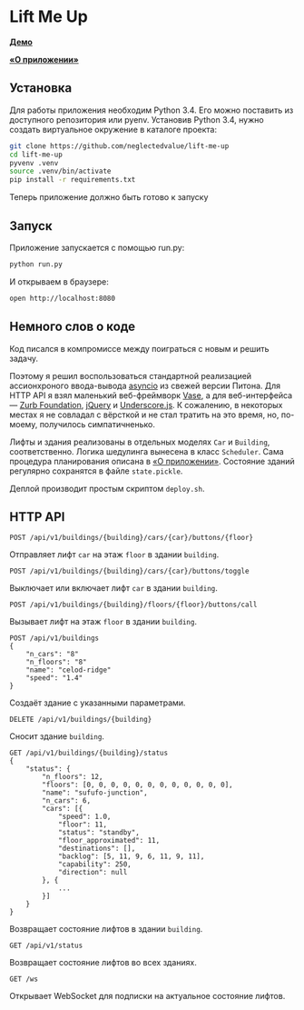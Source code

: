 Lift Me Up
==========

**[Демо](http://lift-me-up.illiteracy.ru/)**

**[«О приложении»](http://lift-me-up.illiteracy.ru/#about)**

Установка
---------

Для работы приложения необходим Python 3.4. Его можно поставить из доступного репозитория или pyenv.
Установив Python 3.4, нужно создать виртуальное окружение в каталоге проекта:
```bash
git clone https://github.com/neglectedvalue/lift-me-up
cd lift-me-up
pyvenv .venv
source .venv/bin/activate
pip install -r requirements.txt
```

Теперь приложение должно быть готово к запуску

Запуск
------

Приложение запускается с помощью run.py:
```bash
python run.py
```

И открываем в браузере:
```bash
open http://localhost:8080
```

Немного слов о коде
-------------------

Код писался в компромиссе между поиграться с новым и решить задачу.

Поэтому я решил воспользоваться стандартной реализацией ассионхроного ввода-вывода [asyncio](https://docs.python.org/3/library/asyncio.html) из свежей версии Питона. Для HTTP API я взял маленький веб-фреймворк [Vase](https://github.com/neglectedvalue/Vase), а для веб-интерфейса — [Zurb Foundation](http://foundation.zurb.com), [jQuery](http://jquery.com/) и [Underscore.js](http://underscorejs.org). К сожалению, в некоторых местах я не совладал с вёрсткой и не стал тратить на это время, но, по-моему, получилось симпатичненько.

Лифты и здания реализованы в отдельных моделях `Car` и `Building`, соответственно. Логика шедулинга вынесена в класс `Scheduler`. Сама процедура планирования описана в [«О приложении»](http://illiteracy.ru:8080/#about). Состояние зданий регулярно сохранятся в файле `state.pickle`.

Деплой производит простым скриптом `deploy.sh`.

HTTP API
--------

    POST /api/v1/buildings/{building}/cars/{car}/buttons/{floor}
Отправляет лифт `car` на этаж `floor` в здании `building`.

    POST /api/v1/buildings/{building}/cars/{car}/buttons/toggle
Выключает или включает лифт `car` в здании `building`.

    POST /api/v1/buildings/{building}/floors/{floor}/buttons/call
Вызывает лифт на этаж `floor` в здании `building`.

    POST /api/v1/buildings
    {
        "n_cars": "8"
        "n_floors": "8"
        "name": "celod-ridge"
        "speed": "1.4"
    }
Создаёт здание с указанными параметрами.

    DELETE /api/v1/buildings/{building}
Сносит здание `building`.

    GET /api/v1/buildings/{building}/status
    {
        "status": {
            "n_floors": 12,
            "floors": [0, 0, 0, 0, 0, 0, 0, 0, 0, 0, 0, 0],
            "name": "sufufo-junction",
            "n_cars": 6,
            "cars": [{
                "speed": 1.0,
                "floor": 11,
                "status": "standby",
                "floor_approximated": 11,
                "destinations": [],
                "backlog": [5, 11, 9, 6, 11, 9, 11],
                "capability": 250,
                "direction": null
            }, {
                ...
            }]
        }
    }
Возвращает состояние лифтов в здании `building`.

    GET /api/v1/status
Возвращает состояние лифтов во всех зданиях.
    
    GET /ws
Открывает WebSocket для подписки на актуальное состояние лифтов.
